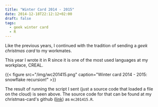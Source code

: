 ```yaml
---
title: "Winter Card 2014 - 2015"
date: 2014-12-18T22:12:12+02:00
draft: false
tags:
  - geek winter card
  - R
---
```


Like the previous years, I continued with the tradition of sending a _geek christmas card_ to my workmates.

This year I wrote it in R since it is one of the most used languages at my workplace, CREAL.

{{< figure src="/img/wc201415.png" caption="Winter card 2014 - 2015: snowflake recursion!" >}}

The result of running the script I sent (just a source code that loaded a file on the cloud) is seen above. The source code for that can be found at my christmas-card's github ([link](https://github.com/carleshf/christmasCards)) as `mc201415.R`.